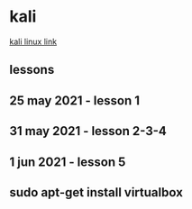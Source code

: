 # kali

[kali linux link](https://www.youtube.com/watch?v=ElWo5fd4rIU&list=PLYmlEoSHldN7HJapyiQ8kFLUsk_a7EjCw)

## lessons

## 25 may 2021 - lesson 1

## 31 may 2021 - lesson 2-3-4

## 1 jun 2021 - lesson 5

## sudo apt-get install virtualbox




